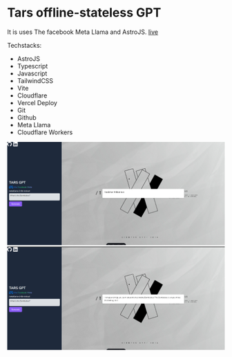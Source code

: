 # Tars offline-stateless GPT

It is uses The facebook Meta Llama and AstroJS.
[live](https://www.google.com)

Techstacks:

- AstroJS
- Typescript
- Javascript
- TailwindCSS
- Vite
- Cloudflare
- Vercel Deploy
- Git
- Github
- Meta Llama
- Cloudflare Workers

![Scr1](./Screenshot%202024-06-09%20213326.png)
![Scr1](./Screenshot%202024-06-09%20213408.png)

